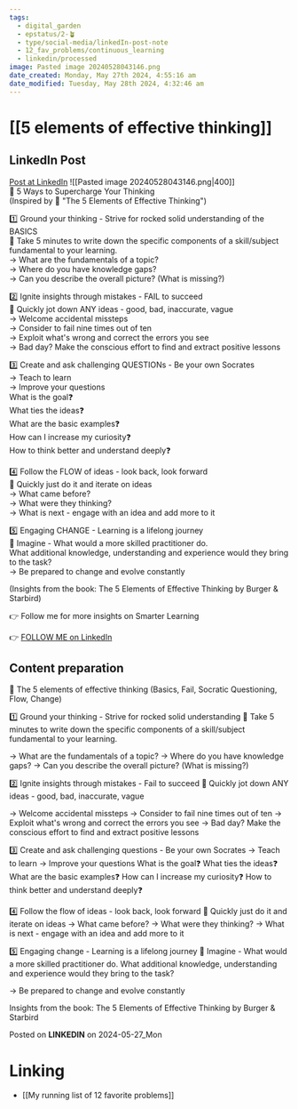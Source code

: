 ```yaml
---
tags:
  - digital_garden
  - epstatus/2-🪴
  - type/social-media/linkedIn-post-note
  - 12_fav_problems/continuous_learning
  - linkedin/processed
image: Pasted image 20240528043146.png
date_created: Monday, May 27th 2024, 4:55:16 am
date_modified: Tuesday, May 28th 2024, 4:32:46 am
---
```

# [[5 elements of effective thinking]]
## LinkedIn Post
[Post at LinkedIn](https://www.linkedin.com/posts/sebastiankamilli_5-ways-to-supercharge-your-thinking-activity-7200760160997253121-sonK?utm_source=share&utm_medium=member_desktop)
![[Pasted image 20240528043146.png|400]]  
🚀 5 Ways to Supercharge Your Thinking  
(Inspired by 📖 "The 5 Elements of Effective Thinking")  
  
1️⃣ Ground your thinking - Strive for rocked solid understanding of the BASICS  
🧪 Take 5 minutes to write down the specific components of a skill/subject fundamental to your learning.  
→ What are the fundamentals of a topic?  
→ Where do you have knowledge gaps?  
→ Can you describe the overall picture? (What is missing?)  
  
2️⃣ Ignite insights through mistakes - FAIL to succeed  
🧪 Quickly jot down ANY ideas - good, bad, inaccurate, vague  
→ Welcome accidental missteps  
→ Consider to fail nine times out of ten  
→ Exploit what's wrong and correct the errors you see  
→ Bad day? Make the conscious effort to find and extract positive lessons  
  
3️⃣ Create and ask challenging QUESTIONs - Be your own Socrates  
→ Teach to learn  
→ Improve your questions  
What is the goal❓  
What ties the ideas❓  
What are the basic examples❓  
How can I increase my curiosity❓  
How to think better and understand deeply❓  
  
4️⃣ Follow the FLOW of ideas - look back, look forward  
🧪 Quickly just do it and iterate on ideas  
→ What came before?  
→ What were they thinking?  
→ What is next - engage with an idea and add more to it  
  
5️⃣ Engaging CHANGE - Learning is a lifelong journey  
🧪 Imagine - What would a more skilled practitioner do.  
What additional knowledge, understanding and experience would they bring to the task?  
→ Be prepared to change and evolve constantly  
  
(Insights from the book: The 5 Elements of Effective Thinking by Burger & Starbird)  
  
👉 Follow me for more insights on Smarter Learning

👉 [FOLLOW ME on LinkedIn](https://www.linkedin.com/comm/mynetwork/discovery-see-all?usecase=PEOPLE_FOLLOWS&followMember=sebastiankamilli)

## Content preparation
📖 The 5 elements of effective thinking
(Basics, Fail, Socratic Questioning, Flow, Change)

1️⃣ Ground your thinking - Strive for rocked solid understanding
🧪 Take 5 minutes to write down the specific components of a skill/subject fundamental to your learning.

→ What are the fundamentals of a topic?
→ Where do you have knowledge gaps?
→ Can you describe the overall picture? (What is missing?)

2️⃣ Ignite insights through mistakes - Fail to succeed
🧪 Quickly jot down ANY ideas - good, bad, inaccurate, vague 

→ Welcome accidental missteps
→ Consider to fail nine times out of ten
→ Exploit what's wrong and correct the errors you see
→ Bad day? Make the conscious effort to find and extract positive lessons

3️⃣ Create and ask challenging questions - Be your own Socrates
→ Teach to learn
→ Improve your questions
What is the goal❓
What ties the ideas❓
What are the basic examples❓
How can I increase my curiosity❓
How to think better and understand deeply❓

4️⃣ Follow the flow of ideas - look back, look forward
🧪 Quickly just do it and iterate on ideas
→ What came before?
→ What were they thinking?
→ What is next - engage with an idea and add more to it

5️⃣ Engaging change - Learning is a lifelong journey
🧪 Imagine - What would a more skilled practitioner do.
What additional knowledge, understanding and experience would they bring to the task?

→ Be prepared to change and evolve constantly 

Insights from the book: The 5 Elements of Effective Thinking by Burger & Starbird


Posted on **LINKEDIN** on 2024-05-27_Mon
# Linking
+ [[My running list of 12 favorite problems]]
